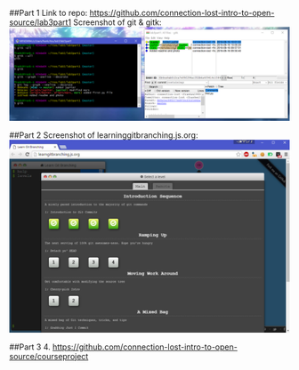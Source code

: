 ##Part 1
Link to repo: https://github.com/connection-lost-intro-to-open-source/lab3part1
Screenshot of git & gitk:
![ggk](res/git&gitk.png)

##Part 2
Screenshot of learninggitbranching.js.org:
![lgp](res/lgp.png)

##Part 3
4. https://github.com/connection-lost-intro-to-open-source/courseproject
